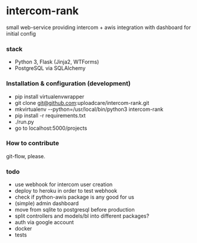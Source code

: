 # intercom-rank
small web-service providing intercom + awis integration
with dashboard for initial config

### stack
- Python 3, Flask (Jinja2, WTForms)
- PostgreSQL via SQLAlchemy

### Installation & configuration (development)
- pip install virtualenvwrapper
- git clone git@github.com:uploadcare/intercom-rank.git
- mkvirtualenv --python=/usr/local/bin/python3 intercom-rank
- pip install -r requirements.txt
- ./run.py
- go to localhost:5000/projects

### How to contribute
git-flow, please.

### todo
- use webhook for intercom user creation
- deploy to heroku in order to test webhook
- check if python-awis package is any good for us
- (simple) admin dashboard
- move from sqlite to postgresql before production
- split controllers and models/bl into different packages?
- auth via google account
- docker
- tests